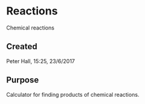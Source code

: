 # Reactions
Chemical reactions

## Created
Peter Hall, 15:25, 23/6/2017

## Purpose
Calculator for finding products of chemical reactions.
